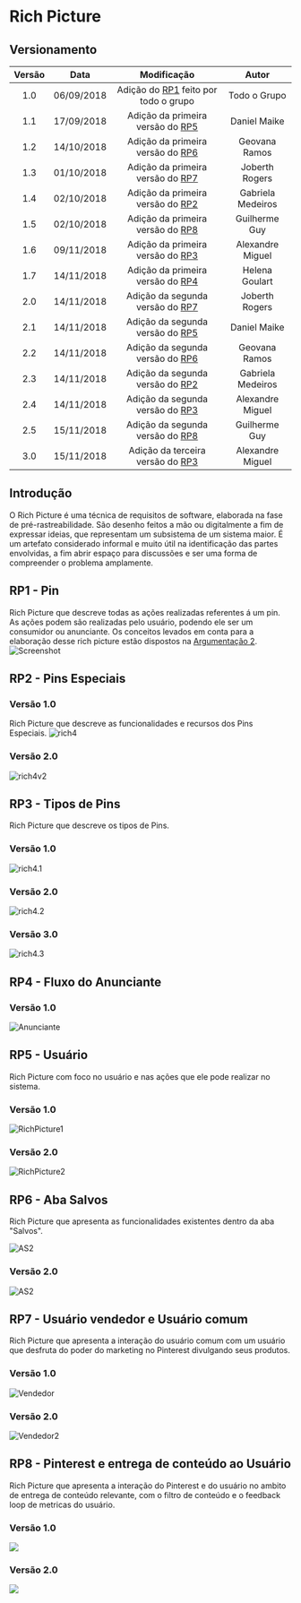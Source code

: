 # Rich Picture

## Versionamento

|  Versão | Data | Modificação | Autor |
|  :------: | :------: | :------: | :------: |
|  1.0 | 06/09/2018 | Adição do [RP1](#rp1-pin) feito por todo o grupo | Todo o Grupo |
|  1.1 | 17/09/2018 | Adição da primeira versão do [RP5](#rp5-usuario) | Daniel Maike |
|  1.2 | 14/10/2018 | Adição da primeira versão do [RP6](#rp6-aba-salvos) | Geovana Ramos |
|  1.3 | 01/10/2018 | Adição da primeira versão do [RP7](#rp7-usuario-vendedor-e-usuario-comum) | Joberth Rogers |
|  1.4 | 02/10/2018 | Adição da primeira versão do [RP2](#rp2-pins-especiais) | Gabriela Medeiros |
|  1.5 | 02/10/2018 | Adição da primeira versão do [RP8](#rp8-pinterest-e-entrega-de-conteudo-ao-usuario) | Guilherme Guy |
|  1.6 | 09/11/2018 | Adição da primeira versão do [RP3](#rp3-tipos-de-pins) | Alexandre Miguel |
|  1.7 | 14/11/2018 | Adição da primeira versão do [RP4](#rp4-fluxo-do-anunciante) | Helena Goulart |
|  2.0 | 14/11/2018 | Adição da segunda versão do [RP7](#rp7-usuario-vendedor-e-usuario-comum) | Joberth Rogers |
|  2.1 | 14/11/2018 | Adição da segunda versão do [RP5](#rp5-usuario) | Daniel Maike |
|  2.2 | 14/11/2018 | Adição da segunda versão do [RP6](#rp6-aba-salvos) | Geovana Ramos |
|  2.3 | 14/11/2018 | Adição da segunda versão do [RP2](#rp2-pins-especiais) | Gabriela Medeiros |
|  2.4 | 14/11/2018 | Adição da segunda versão do [RP3](#rp3-tipos-de-pins) | Alexandre Miguel |
|  2.5 | 15/11/2018 | Adição da segunda versão do [RP8](#rp8-pinterest-e-entrega-de-conteudo-ao-usuario) | Guilherme Guy |
|  3.0 | 15/11/2018 | Adição da terceira versão do [RP3](#rp3-tipos-de-pins) | Alexandre Miguel |


##  Introdução

  O Rich Picture é uma técnica de requisitos de software, elaborada na fase de pré-rastreabilidade. São desenho feitos a mão ou digitalmente a fim de expressar ideias, que representam um subsistema de um sistema maior. É um artefato considerado informal e muito útil na identificação das partes envolvidas, a fim abrir espaço para discussões e ser uma forma de compreender o problema amplamente.

## RP1 - Pin

Rich Picture que descreve todas as ações realizadas referentes á um pin. As  ações podem são realizadas pelo usuário, podendo ele ser um consumidor ou anunciante.
Os conceitos levados em conta para a elaboração desse rich picture estão dispostos na [Argumentação 2](argumentacao.md#ar2-rich-picture).
![Screenshot](img/rich_final.png)

## RP2 - Pins Especiais

### Versão 1.0

Rich Picture que descreve as funcionalidades e recursos dos Pins Especiais.
![rich4](img/rich4.png)

### Versão 2.0

![rich4v2](img/rich4v2.png)

## RP3 - Tipos de Pins

Rich Picture que descreve os tipos de Pins.

### Versão 1.0
![rich4.1](img/rich_picture_tipos_de_pin.jpg)

### Versão 2.0
![rich4.2](img/rich_picture_tipos_de_pins2.png)

### Versão 3.0
![rich4.3](img/rich_picture_tipos_de_pins3.png)

## RP4 - Fluxo do Anunciante

### Versão 1.0

![Anunciante](img/FluxoAnunciane.png)

## RP5 - Usuário

Rich Picture com foco no usuário e nas ações que ele pode realizar no sistema.

### Versão 1.0
![RichPicture1](img/RichPicture.png)

### Versão 2.0
![RichPicture2](img/RichPictureUserv2.png)

## RP6 - Aba Salvos
Rich Picture que apresenta as funcionalidades existentes dentro da aba "Salvos".

![AS2](img/rp_abasalvo.png)

### Versão 2.0
![AS2](img/rp_abasalvo_2.png)


## RP7 - Usuário vendedor e Usuário comum

Rich Picture que apresenta a interação do usuário comum com um usuário que desfruta do poder do marketing no Pinterest divulgando seus produtos.

### Versão 1.0

![Vendedor](img/Richpicture3.jpg)

### Versão 2.0

![Vendedor2](img/Richpicture3_new.png)

## RP8 - Pinterest e entrega de conteúdo ao Usuário

Rich Picture que apresenta a interação do Pinterest e do usuário no ambito de entrega de conteúdo relevante, com o filtro de conteúdo e o feedback loop de metricas do usuário.

### Versão 1.0
![](img/rich_picture_conteudo.png)

### Versão 2.0
![](img/rich_picture_conteudo_v2.png)
